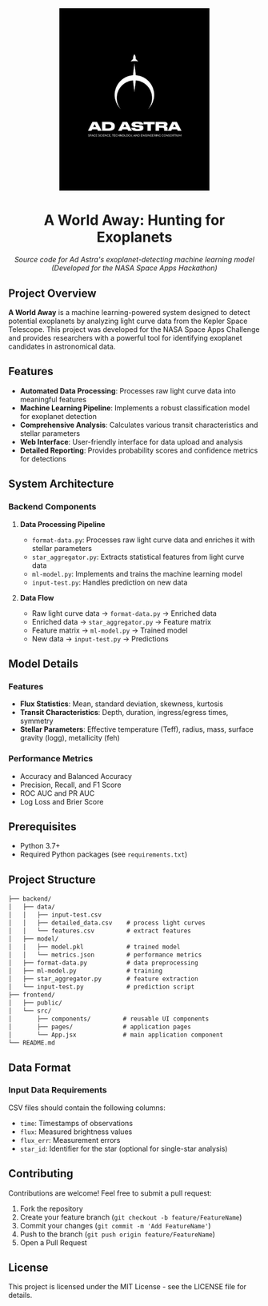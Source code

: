 <div align="center">
  <img src="./frontend/src/images/logos/adastra-black-logo.jpeg" alt="Ad Astra Logo" width="300">
  <h1>A World Away: Hunting for Exoplanets</h1>
  <p><em>Source code for Ad Astra's exoplanet-detecting machine learning model (Developed for the NASA Space Apps Hackathon)</em></p>
</div>

## Project Overview

**A World Away** is a machine learning-powered system designed to detect potential exoplanets by analyzing light curve data from the Kepler Space Telescope. This project was developed for the NASA Space Apps Challenge and provides researchers with a powerful tool for identifying exoplanet candidates in astronomical data.

## Features
- **Automated Data Processing**: Processes raw light curve data into meaningful features
- **Machine Learning Pipeline**: Implements a robust classification model for exoplanet detection
- **Comprehensive Analysis**: Calculates various transit characteristics and stellar parameters
- **Web Interface**: User-friendly interface for data upload and analysis
- **Detailed Reporting**: Provides probability scores and confidence metrics for detections

## System Architecture

### Backend Components
1. **Data Processing Pipeline**
   - `format-data.py`: Processes raw light curve data and enriches it with stellar parameters
   - `star_aggregator.py`: Extracts statistical features from light curve data
   - `ml-model.py`: Implements and trains the machine learning model
   - `input-test.py`: Handles prediction on new data

2. **Data Flow**
   - Raw light curve data → `format-data.py` → Enriched data
   - Enriched data → `star_aggregator.py` → Feature matrix
   - Feature matrix → `ml-model.py` → Trained model
   - New data → `input-test.py` → Predictions

## Model Details
### Features
- **Flux Statistics**: Mean, standard deviation, skewness, kurtosis
- **Transit Characteristics**: Depth, duration, ingress/egress times, symmetry
- **Stellar Parameters**: Effective temperature (Teff), radius, mass, surface gravity (logg), metallicity (feh)

### Performance Metrics
- Accuracy and Balanced Accuracy
- Precision, Recall, and F1 Score
- ROC AUC and PR AUC
- Log Loss and Brier Score

## Prerequisites
- Python 3.7+
- Required Python packages (see `requirements.txt`)   

## Project Structure

```
├── backend/                     
│   ├── data/                    
│   │   ├── input-test.csv       
│   │   ├── detailed_data.csv    # process light curves
│   │   └── features.csv         # extract features
│   ├── model/                  
│   │   ├── model.pkl            # trained model
│   │   └── metrics.json         # performance metrics
│   ├── format-data.py           # data preprocessing
│   ├── ml-model.py              # training
│   ├── star_aggregator.py       # feature extraction
│   └── input-test.py            # prediction script
├── frontend/                   
│   ├── public/
│   └── src/
│       ├── components/         # reusable UI components
│       ├── pages/              # application pages
│       └── App.jsx             # main application component
└── README.md                  
```

## Data Format

### Input Data Requirements
CSV files should contain the following columns:
- `time`: Timestamps of observations
- `flux`: Measured brightness values
- `flux_err`: Measurement errors
- `star_id`: Identifier for the star (optional for single-star analysis)

## Contributing
Contributions are welcome! Feel free to submit a pull request:

1. Fork the repository
2. Create your feature branch (`git checkout -b feature/FeatureName`)
3. Commit your changes (`git commit -m 'Add FeatureName'`)
4. Push to the branch (`git push origin feature/FeatureName`)
5. Open a Pull Request

## License
This project is licensed under the MIT License - see the LICENSE file for details.


